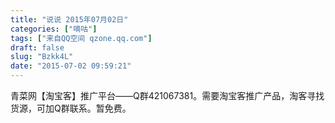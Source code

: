 ```yaml
---
title: "说说 2015年07月02日"
categories: ["嘀咕"]
tags: ["来自QQ空间 qzone.qq.com"]
draft: false
slug: "Bzkk4L"
date: "2015-07-02 09:59:21"
---
```


青菜网【淘宝客】推广平台——Q群421067381。需要淘宝客推广产品，淘客寻找货源，可加Q群联系。暂免费。
